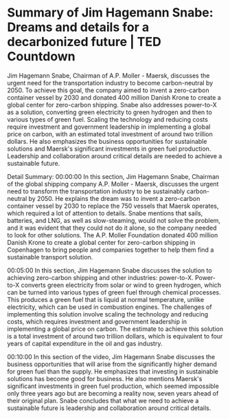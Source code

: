 # Summary of Jim Hagemann Snabe: Dreams and details for a decarbonized future | TED Countdown

Jim Hagemann Snabe, Chairman of A.P. Moller - Maersk, discusses the urgent need for the transportation industry to become carbon-neutral by 2050. To achieve this goal, the company aimed to invent a zero-carbon container vessel by 2030 and donated 400 million Danish Krone to create a global center for zero-carbon shipping. Snabe also addresses power-to-X as a solution, converting green electricity to green hydrogen and then to various types of green fuel. Scaling the technology and reducing costs require investment and government leadership in implementing a global price on carbon, with an estimated total investment of around two trillion dollars. He also emphasizes the business opportunities for sustainable solutions and Maersk's significant investments in green fuel production. Leadership and collaboration around critical details are needed to achieve a sustainable future.

Detail Summary: 
00:00:00
In this section, Jim Hagemann Snabe, Chairman of the global shipping company A.P. Moller - Maersk, discusses the urgent need to transform the transportation industry to be sustainably carbon-neutral by 2050. He explains the dream was to invent a zero-carbon container vessel by 2030 to replace the 750 vessels that Maersk operates, which required a lot of attention to details. Snabe mentions that sails, batteries, and LNG, as well as slow-steaming, would not solve the problem, and it was evident that they could not do it alone, so the company needed to look for other solutions. The A.P. Moller Foundation donated 400 million Danish Krone to create a global center for zero-carbon shipping in Copenhagen to bring people and companies together to help them find a sustainable transport solution.

00:05:00
In this section, Jim Hagemann Snabe discusses the solution to achieving zero-carbon shipping and other industries: power-to-X. Power-to-X converts green electricity from solar or wind to green hydrogen, which can be turned into various types of green fuel through chemical processes. This produces a green fuel that is liquid at normal temperature, unlike electricity, which can be used in combustion engines. The challenges of implementing this solution involve scaling the technology and reducing costs, which requires investment and government leadership in implementing a global price on carbon. The estimate to achieve this solution is a total investment of around two trillion dollars, which is equivalent to four years of capital expenditure in the oil and gas industry.

00:10:00
In this section of the video, Jim Hagemann Snabe discusses the business opportunities that will arise from the significantly higher demand for green fuel than the supply. He emphasizes that investing in sustainable solutions has become good for business. He also mentions Maersk's significant investments in green fuel production, which seemed impossible only three years ago but are becoming a reality now, seven years ahead of their original plan. Snabe concludes that what we need to achieve a sustainable future is leadership and collaboration around critical details.

